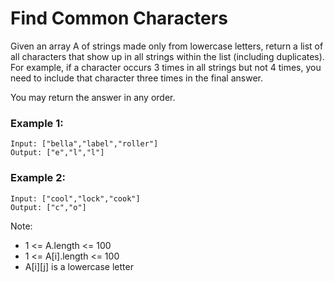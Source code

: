 # Find Common Characters

Given an array A of strings made only from lowercase letters, return a list of all characters that show up in all strings within the list (including duplicates). For example, if a character occurs 3 times in all strings but not 4 times, you need to include that character three times in the final answer.

You may return the answer in any order.

### Example 1:

```
Input: ["bella","label","roller"]
Output: ["e","l","l"]
```

### Example 2:

```
Input: ["cool","lock","cook"]
Output: ["c","o"]
```

Note:

- 1 <= A.length <= 100
- 1 <= A[i].length <= 100
- A[i][j] is a lowercase letter
